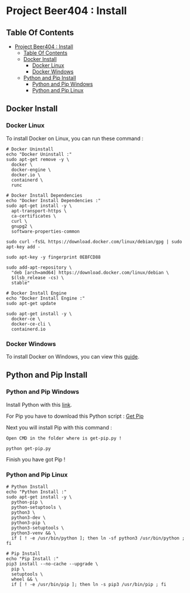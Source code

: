 # Project Beer404 : Install

## Table Of Contents

- [Project Beer404 : Install](#project-beer404--install)
  - [Table Of Contents](#table-of-contents)
  - [Docker Install](#docker-install)
    - [Docker Linux](#docker-linux)
    - [Docker Windows](#docker-windows)
  - [Python and Pip Install](#python-and-pip-install)
    - [Python and Pip Windows](#python-and-pip-windows)
    - [Python and Pip Linux](#python-and-pip-linux)

## Docker Install

### Docker Linux

To install Docker on Linux, you can run these command :

    # Docker Uninstall
    echo "Docker Uninstall :"
    sudo apt-get remove -y \
      docker \
      docker-engine \
      docker.io \
      containerd \
      runc

    # Docker Install Dependencies
    echo "Docker Install Dependencies :"
    sudo apt-get install -y \
      apt-transport-https \
      ca-certificates \
      curl \
      gnupg2 \
      software-properties-common

    sudo curl -fsSL https://download.docker.com/linux/debian/gpg | sudo apt-key add -

    sudo apt-key -y fingerprint 0EBFCD88

    sudo add-apt-repository \
      "deb [arch=amd64] https://download.docker.com/linux/debian \
      $(lsb_release -cs) \
      stable"

    # Docker Install Engine
    echo "Docker Install Engine :"
    sudo apt-get update

    sudo apt-get install -y \
      docker-ce \
      docker-ce-cli \
      containerd.io

### Docker Windows

To install Docker on Windows, you can view this [guide](https://docs.docker.com/docker-for-windows/install/).

## Python and Pip Install

### Python and Pip Windows

Install Python with this [link](https://www.python.org/ftp/python/3.8.2/python-3.8.2-amd64-webinstall.exe).

For Pip you have to download this Python script : [Get Pip](https://bootstrap.pypa.io/get-pip.py)

Next you will install Pip with this command :

    Open CMD in the folder where is get-pip.py !

    python get-pip.py

Finish you have got Pip !

### Python and Pip Linux

    # Python Install
    echo "Python Install :"
    sudo apt-get install -y \
      python-pip \
      python-setuptools \
      python3 \
      python3-dev \
      python3-pip \
      python3-setuptools \
      python3-venv && \
      if [ ! -e /usr/bin/python ]; then ln -sf python3 /usr/bin/python ; fi

    # Pip Install
    echo "Pip Install :"
    pip3 install --no-cache --upgrade \
      pip \
      setuptools \
      wheel && \
      if [ ! -e /usr/bin/pip ]; then ln -s pip3 /usr/bin/pip ; fi
